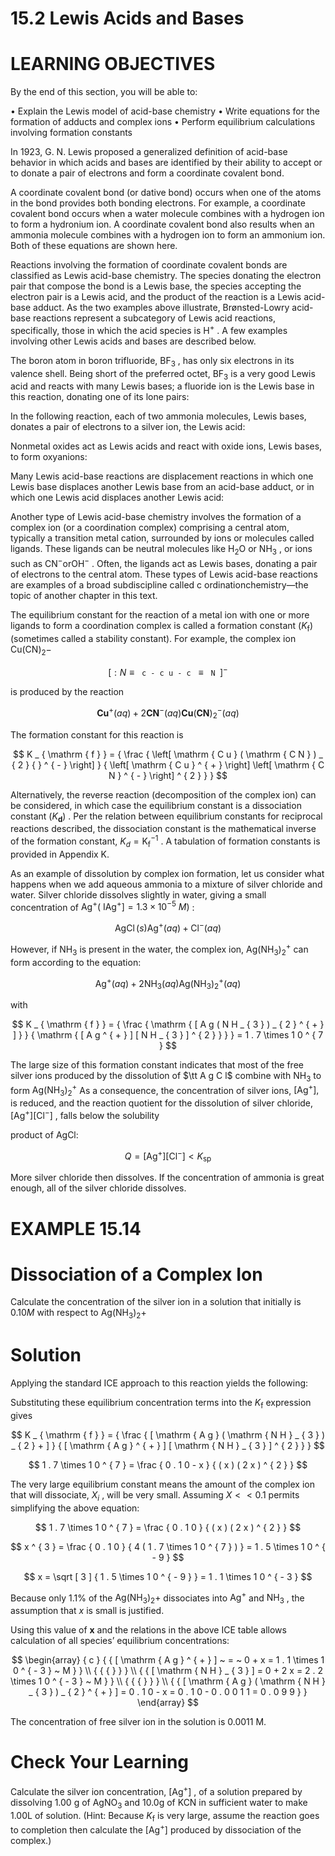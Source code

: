 # 15.2 Lewis Acids and Bases

# LEARNING OBJECTIVES

By the end of this section, you will be able to:

• Explain the Lewis model of acid-base chemistry • Write equations for the formation of adducts and complex ions • Perform equilibrium calculations involving formation constants

In 1923, G. N. Lewis proposed a generalized definition of acid-base behavior in which acids and bases are identified by their ability to accept or to donate a pair of electrons and form a coordinate covalent bond.

A coordinate covalent bond (or dative bond) occurs when one of the atoms in the bond provides both bonding electrons. For example, a coordinate covalent bond occurs when a water molecule combines with a hydrogen ion to form a hydronium ion. A coordinate covalent bond also results when an ammonia molecule combines with a hydrogen ion to form an ammonium ion. Both of these equations are shown here.

Reactions involving the formation of coordinate covalent bonds are classified as Lewis acid-base chemistry. The species donating the electron pair that compose the bond is a Lewis base, the species accepting the electron pair is a Lewis acid, and the product of the reaction is a Lewis acid-base adduct. As the two examples above illustrate, Brønsted-Lowry acid-base reactions represent a subcategory of Lewis acid reactions, specifically, those in which the acid species is $\mathrm { H ^ { + } }$ . A few examples involving other Lewis acids and bases are described below.

The boron atom in boron trifluoride, $\mathrm { B F } _ { 3 }$ , has only six electrons in its valence shell. Being short of the preferred octet, $\mathrm { B F } _ { 3 }$ is a very good Lewis acid and reacts with many Lewis bases; a fluoride ion is the Lewis base in this reaction, donating one of its lone pairs:

In the following reaction, each of two ammonia molecules, Lewis bases, donates a pair of electrons to a silver ion, the Lewis acid:

Nonmetal oxides act as Lewis acids and react with oxide ions, Lewis bases, to form oxyanions:

Many Lewis acid-base reactions are displacement reactions in which one Lewis base displaces another Lewis base from an acid-base adduct, or in which one Lewis acid displaces another Lewis acid:

Another type of Lewis acid-base chemistry involves the formation of a complex ion (or a coordination complex) comprising a central atom, typically a transition metal cation, surrounded by ions or molecules called ligands. These ligands can be neutral molecules like $\mathrm { H } _ { 2 } \mathrm { O }$ or $\mathrm { N H } _ { 3 }$ , or ions such as $\mathrm { C N ^ { - } o r O H ^ { - } }$ . Often, the ligands act as Lewis bases, donating a pair of electrons to the central atom. These types of Lewis acid-base reactions are examples of a broad subdiscipline called c ordinationchemistry—the topic of another chapter in this text.

The equilibrium constant for the reaction of a metal ion with one or more ligands to form a coordination complex is called a formation constant $( K _ { \mathrm { f } } )$ (sometimes called a stability constant). For example, the complex ion $\mathrm { C u ( C N ) } _ { 2 } -$

$$
[ : N \equiv \texttt { c - c u - c } \equiv \texttt { N } ] ^ { - }
$$

is produced by the reaction

$$
\mathbf { C } \mathbf { u } ^ { + } ( a q ) + 2 \mathbf { C } \mathbf { N } ^ { - } ( a q )  \mathbf { C } \mathbf { u } ( \mathbf { C } \mathbf { N } ) _ { 2 } ^ { - } ( a q )
$$

The formation constant for this reaction is

$$
K _ { \mathrm { f } } = { \frac { \left[ \mathrm { C u } ( \mathrm { C N } ) _ { 2 } { } ^ { - } \right] } { \left[ \mathrm { C u } ^ { + } \right] \left[ \mathrm { C N } ^ { - } \right] ^ { 2 } } }
$$

Alternatively, the reverse reaction (decomposition of the complex ion) can be considered, in which case the equilibrium constant is a dissociation constant $( K _ { \mathbf { d } } )$ . Per the relation between equilibrium constants for reciprocal reactions described, the dissociation constant is the mathematical inverse of the formation constant, $K _ { d } = \mathrm { K _ { f } } ^ { - 1 }$ . A tabulation of formation constants is provided in Appendix K.

As an example of dissolution by complex ion formation, let us consider what happens when we add aqueous ammonia to a mixture of silver chloride and water. Silver chloride dissolves slightly in water, giving a small concentration of $\operatorname { A g } ^ { + } \left( \operatorname { \ I A g } ^ { + } \right] = 1 . 3 \times 1 0 ^ { - 5 } ~ M )$ :

$$
\operatorname { A g C l } ( s )  \operatorname { A g } ^ { + } ( a q ) + \operatorname { C l } ^ { - } ( a q )
$$

However, if $\mathrm { N H } _ { 3 }$ is present in the water, the complex ion, $\mathrm { A g } ( \mathrm { N H } _ { 3 } ) _ { 2 } { ^ + }$ can form according to the equation:

$$
\mathrm { A g } ^ { + } ( a q ) + 2 \mathrm { N H } _ { 3 } ( a q )  \mathrm { A g } ( \mathrm { N H } _ { 3 } ) _ { 2 } ^ { + } ( a q )
$$

with

$$
K _ { \mathrm { f } } = { \frac { \mathrm { [ A g ( N H _ { 3 } ) _ { 2 } ^ { + } ] } } { \mathrm { [ A g ^ { + } ] [ N H _ { 3 } ] ^ { 2 } } } } = 1 . 7 \times 1 0 ^ { 7 }
$$

The large size of this formation constant indicates that most of the free silver ions produced by the dissolution of $\tt A g C l$ combine with $\mathrm { N H } _ { 3 }$ to form $\mathrm { A g } ( \mathrm { N H } _ { 3 } ) _ { 2 } { } ^ { + }$ As a consequence, the concentration of silver ions, $[ \mathrm { A g } ^ { + } ] ,$ is reduced, and the reaction quotient for the dissolution of silver chloride, $[ \mathrm { A g } ^ { + } ] [ \mathrm { C l } ^ { - } ]$ , falls below the solubility

product of AgCl:

$$
Q = [ \mathrm { A g ^ { + } } ] \left[ \mathrm { C l ^ { - } } \right] < K _ { \mathrm { s p } }
$$

More silver chloride then dissolves. If the concentration of ammonia is great enough, all of the silver chloride dissolves.

# EXAMPLE 15.14

# Dissociation of a Complex Ion

Calculate the concentration of the silver ion in a solution that initially is $0 . 1 0 M$ with respect to $\mathrm { A g } ( \mathrm { N H } _ { 3 } ) _ { 2 } +$

# Solution

Applying the standard ICE approach to this reaction yields the following:

Substituting these equilibrium concentration terms into the $K _ { \mathrm { f } }$ expression gives

$$
K _ { \mathrm { f } } = { \frac { [ \mathrm { A g } ( \mathrm { N H } _ { 3 } ) _ { 2 } + ] } { [ \mathrm { A g } ^ { + } ] [ \mathrm { N H } _ { 3 } ] ^ { 2 } } }
$$

$$
1 . 7 \times 1 0 ^ { 7 } = \frac { 0 . 1 0 - x } { ( x ) ( 2 x ) ^ { 2 } }
$$

The very large equilibrium constant means the amount of the complex ion that will dissociate, $X _ { i }$ , will be very small. Assuming $X < < 0 . 1$ permits simplifying the above equation:

$$
1 . 7 \times 1 0 ^ { 7 } = \frac { 0 . 1 0 } { ( x ) ( 2 x ) ^ { 2 } }
$$

$$
x ^ { 3 } = \frac { 0 . 1 0 } { 4 ( 1 . 7 \times 1 0 ^ { 7 } ) } = 1 . 5 \times 1 0 ^ { - 9 }
$$

$$
x = \sqrt [ 3 ] { 1 . 5 \times 1 0 ^ { - 9 } } = 1 . 1 \times 1 0 ^ { - 3 }
$$

Because only $1 . 1 \%$ of the $\mathrm { A g } ( \mathrm { N H } _ { 3 } ) _ { 2 } +$ dissociates into ${ \mathrm { A g } } ^ { + }$ and $\mathrm { N H } _ { 3 }$ , the assumption that $x$ is small is justified.

Using this value of $\boldsymbol { x }$ and the relations in the above ICE table allows calculation of all species’ equilibrium concentrations:

$$
\begin{array} { c } { { [ \mathrm { A g } ^ { + } ] ~ = ~ 0 + x = 1 . 1 \times 1 0 ^ { - 3 } ~ M } } \\ { { { } } } \\ { { [ \mathrm { N H } _ { 3 } ] = 0 + 2 x = 2 . 2 \times 1 0 ^ { - 3 } ~ M } } \\ { { { } } } \\ { { [ \mathrm { A g } ( \mathrm { N H } _ { 3 } ) _ { 2 } ^ { + } ] = 0 . 1 0 - x = 0 . 1 0 - 0 . 0 0 1 1 = 0 . 0 9 9 } } \end{array}
$$

The concentration of free silver ion in the solution is 0.0011 M.

# Check Your Learning

Calculate the silver ion concentration, $[ \mathrm { A g ^ { + } } ]$ , of a solution prepared by dissolving $\displaystyle 1 . 0 0 ~ \mathrm { g }$ of $\mathsf { A g N O } _ { 3 }$ and $1 0 . 0 \mathrm { g }$ of KCN in sufficient water to make $1 . 0 0 \mathrm { L }$ of solution. (Hint: Because $K _ { \mathrm { f } }$ is very large, assume the reaction goes to completion then calculate the $[ \mathrm { A g ^ { + } } ]$ produced by dissociation of the complex.)